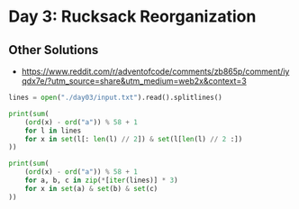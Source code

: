 # Day 3: Rucksack Reorganization

## Other Solutions

- https://www.reddit.com/r/adventofcode/comments/zb865p/comment/iyqdx7e/?utm_source=share&utm_medium=web2x&context=3

```Python
lines = open("./day03/input.txt").read().splitlines()

print(sum(
    (ord(x) - ord("a")) % 58 + 1
    for l in lines
    for x in set(l[: len(l) // 2]) & set(l[len(l) // 2 :])
))

print(sum(
    (ord(x) - ord("a")) % 58 + 1
    for a, b, c in zip(*[iter(lines)] * 3)
    for x in set(a) & set(b) & set(c)
))
```